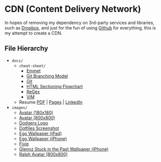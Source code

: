 # CDN (Content Delivery Network)

In hopes of removing my dependency on 3rd-party services and libraries, such as [Dropbox](http://dropbox.com/), and just for the fun of using [Github](https://github.com/) for everything, this is my attempt to create a CDN.

## File Hierarchy

- `docs/`
	- `cheat-sheet/`
		- [Emmet](http://cdn.chrisopedia.me/docs/cheat-sheet/emmet.md)
		- [Git Branching Model](http://cdn.chrisopedia.me/docs/cheat-sheet/git-branching-model.pdf)
		- [Git](http://cdn.chrisopedia.me/docs/cheat-sheet/git.png)
		- [HTML Sectioning Flowchart](http://cdn.chrisopedia.me/docs/cheat-sheet/html-sectioning-flowchart.pdf)
		- [ReGex](http://cdn.chrisopedia.me/docs/cheat-sheet/regex.pdf)
		- [ViM](http://cdn.chrisopedia.me/docs/cheat-sheet/vim.gif)
	- Resume [PDF](http://cdn.chrisopedia.me/docs/resume.pdf) | [Pages](http://cdn.chrisopedia.me/docs/resume.pages) | [LinkedIn](http://cdn.chrisopedia.me/docs/linkedin.pdf)
- `images/`
	- [Avatar (180x180)](http://cdn.chrisopedia.me/images/avatar-180x180.png)
	- [Avatar (800x800)](http://cdn.chrisopedia.me/images/avatar-800x800.png)
	- [Dodgers Logo](http://cdn.chrisopedia.me/images/dodgers.jpg)
	- [Dotfiles Screenshot](http://cdn.chrisopedia.me/images/dotfiles-screenshot.png)
	- [Ego Wallpaper (iPad)](http://cdn.chrisopedia.me/images/ego-ipad.png)
	- [Ego Wallpaper (iPhone)](http://cdn.chrisopedia.me/images/ego-iphone.png)
	- [Fixie](http://cdn.chrisopedia.me/images/fixie.psd)
	- [Glennz Stuck in the Past Wallpaper (iPhone)](http://cdn.chrisopedia.me/images/stuck-in-the-past.jpg)
	- [Ralph Avatar (800x800)](http://cdn.chrisopedia.me/images/ralph-800x800.png)

